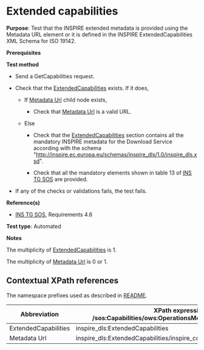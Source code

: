 # Extended capabilities

**Purpose**: Test that the INSPIRE extended metadata is provided using the Metadata URL element or it is defined in the INSPIRE ExtendedCapabilities
XML Schema for ISO 19142.

**Prerequisites**

**Test method**

* Send a GetCapabilities request.

* Check that the [ExtendedCapabilities](#extendedCapabilities) exists. If it does,

  * If [Metadata Url](#metadataUrl) child node exists,

    * Check that [Metadata Url](#metadataUrl) is a valid URL.
  
  * Else

    * Check that the [ExtendedCapabilities](#extendedCapabilities) section contains all the mandatory INSPIRE metadata for the Download Service according with the schema "http://inspire.ec.europa.eu/schemas/inspire_dls/1.0/inspire_dls.xsd".

    * Check that all the mandatory elements shown in table 13 of [INS TG SOS](http://inspire.ec.europa.eu/id/document/tg/download-sos/1.0) are provided.

* If any of the checks or validations fails, the test fails.

**Reference(s)**

* [INS TG SOS](http://inspire.ec.europa.eu/id/document/tg/download-sos/1.0), Requirements 4.6

**Test type**: Automated

**Notes**

The multiplicity of [ExtendedCapabilities](#extendedCapabilities) is 1.

The multiplicity of [Metadata Url](#metadataUrl) is 0 or 1.

## Contextual XPath references

The namespace prefixes used as described in [README](./README.md#namespaces).

| Abbreviation                                               |  XPath expression (relative to /sos:Capabilities/ows:OperationsMetadata/ows:ExtendedCapabilities) |
| ---------------------------------------------------------- | ------------------------------------------------------------------------- |
| ExtendedCapabilities <a name="extendedCapabilities"></a>   | inspire_dls:ExtendedCapabilities |
| Metadata Url <a name="metadataUrl"></a> | inspire_dls:ExtendedCapabilities/inspire_common:MetadataUrl/inspire_common:URL |
